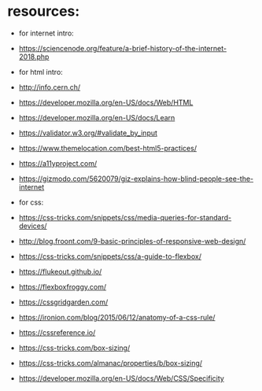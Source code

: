  # resources:
 
 - for internet intro:
 - https://sciencenode.org/feature/a-brief-history-of-the-internet-2018.php
 
 - for html intro:
 - http://info.cern.ch/
 - https://developer.mozilla.org/en-US/docs/Web/HTML
 - https://developer.mozilla.org/en-US/docs/Learn
 - https://validator.w3.org/#validate_by_input
 - https://www.themelocation.com/best-html5-practices/
 - https://a11yproject.com/
 - https://gizmodo.com/5620079/giz-explains-how-blind-people-see-the-internet
 
 - for css:
 - https://css-tricks.com/snippets/css/media-queries-for-standard-devices/
 - http://blog.froont.com/9-basic-principles-of-responsive-web-design/
 - https://css-tricks.com/snippets/css/a-guide-to-flexbox/
 - https://flukeout.github.io/
 - https://flexboxfroggy.com/
 - https://cssgridgarden.com/
 - https://ironion.com/blog/2015/06/12/anatomy-of-a-css-rule/
 - https://cssreference.io/
 - https://css-tricks.com/box-sizing/
 - https://css-tricks.com/almanac/properties/b/box-sizing/
 - https://developer.mozilla.org/en-US/docs/Web/CSS/Specificity
